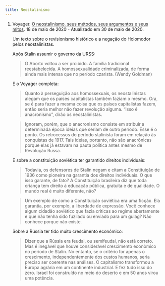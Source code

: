 ```yaml
---
title: Neostalinismo
---
```


1. Voyager. [O neostalinismo, seus métodos, seus argumentos e seus mitos](https://avoyager.net/politica/ideologia/estalinismo/neostalinismo/). 18 de maio de 2020 - Atualizado em 30 de maio de 2020.

    Um texto sobre o revisionismo histórico e a negação do Holomodor pelos neostalinistas.  

    Após Stalin assumir o governo da URSS:

    > O Aborto voltou a ser proibido. A família tradicional reestabelecida. A homossexualidade criminalizada, de forma ainda mais intensa que no período czarista. (Wendy Goldman)

    E o Voyager completa:

    > Quanto à perseguição aos homossexuais, os neostalinistas alegam que os países capitalistas também faziam o mesmo. Ora, se é para fazer a mesma coisa que os países capitalistas fazem, então seria melhor não fazer revolução alguma. “Isso é anacronismo”, dirão os neostalinistas.

    > Ignoram, porém, que o anacronismo consiste em atribuir a determinada época ideias que seriam de outro período. Esse é o ponto. Os retrocessos do período stalinista foram em relação às conquistas de 1917. Tais ideias, portanto, não são anacrônicas porque elas já estavam na pauta política antes mesmo de Revolução Russa.

    E sobre a constituição soviética ter garantido direitos individuais:

    > Todavia, os defensores de Stalin negam e citam a Constituição de 1936 como pioneira na garantia dos direitos individuais. O que isso garante, de fato? A Constituição brasileira diz que toda criança tem direito à educação pública, gratuita e de qualidade. O mundo real é muito diferente, não?

    > Um exemplo de como a Constituição soviética era uma ficção. Ela garantia, por exemplo, a liberdade de expressão. Você conhece algum cidadão soviético que fazia críticas ao regime abertamente e que não tenha sido fuzilado ou enviado para um gulag? Não conhece porque não existe. 

    Sobre a Rússia ter tido muito crescimento econômico: 

    > Dizer que a Rússia era feudal, ou semifeudal, não está correto. Mas é inegável que houve considerável crescimento econômico no período de Stalin. No entanto, se o critério for apenas o crescimento, independentemente dos custos humanos, seria preciso ser coerente nas análises. O capitalismo transformou a Europa agrária em um continente industrial. E fez tudo isso do zero. Israel foi construído no meio do deserto e em 50 anos virou uma potência.

